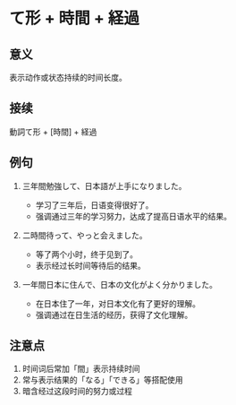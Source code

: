 # て形 + 時間 + 経過

## 意义
表示动作或状态持续的时间长度。

## 接续
動詞て形 + [時間] + 経過

## 例句
1. 三年間勉強して、日本語が上手になりました。
   - 学习了三年后，日语变得很好了。
   - 强调通过三年的学习努力，达成了提高日语水平的结果。
   
2. 二時間待って、やっと会えました。
   - 等了两个小时，终于见到了。
   - 表示经过长时间等待后的结果。

3. 一年間日本に住んで、日本の文化がよく分かりました。
   - 在日本住了一年，对日本文化有了更好的理解。
   - 强调通过在日生活的经历，获得了文化理解。

## 注意点
1. 时间词后常加「間」表示持续时间
2. 常与表示结果的「なる」「できる」等搭配使用
3. 暗含经过这段时间的努力或过程